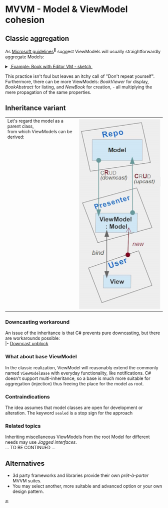 # MVVM - Model & ViewModel cohesion

## Classic aggregation

As [Microsoft guidelines](https://docs.microsoft.com/en-us/archive/msdn-magazine/2009/february/patterns-wpf-apps-with-the-model-view-viewmodel-design-pattern)<sup>🔗</sup> suggest ViewModels will usually straightforwardly aggregate Models:

<details>
<summary><ins>&nbsp;Example: Book with Editor VM - sketch&nbsp;</ins></summary>
&nbsp;

```csharp
  namespace Models;
  class Book
  {
      uint required Isbn { get; init; }
      string Title { get; set; }
      // ........................................
  }
```
```csharp
  namespace ViewModels;
  class BookEditor : ViewModelBase
  {
     private Models.Book _model = // ... anyhow supplied or injected
     
     string Isbn => string.Format(ISBN_GROUP, _model.Isbn), // fictitious format provider;
  
     string Title {
        get => _model.Title;
        set { _model.Title = value; OnPropertyChanged(); }
     }
    // ........................................
  }
  ```
</details>

This practice isn't foul but leaves an itchy call of "Don't repeat yourself". 
Furthermore, there can be more ViewModels: *BookViewer* for display, *BookAbstract* for listing, and *NewBook* for creation, - all multiplying the mere propagation of the same properties.

## Inheritance variant

<table>
 <tr valign="top">
    <td>
      Let's regard the model as a parent class, <br/>from which ViewModels can be derived:
    </td>
   <td>
     <picture><img alt="VModel cohesion diagram" src="../../../_rsc/img/MVP_vm-model-cohesion.jpg"></picture>
   </td>
</tr>
</table>

### Downcasting workaround

An issue of the inheritance is that C# prevents pure downcasting, but there are workarounds possible:\
|- [Downcast unblock](../../../techniques/README+/cs-unblock_downcast.md)

### What about base ViewModel

In the classic realization, ViewModel will reasonably extend the commonly named `ViewModelBase` with everyday functionality, like notifications. 
C# doesn't support multi-inheritance, so a base is much more suitable for aggregation (injection) thus freeing the place for the model as root. 

### Contraindications

The idea assumes that model classes are open for development or alteration. The keyword `sealed` is a stop sign for the approach

### Related topics

Inheriting miscellaneous ViewModels from the root Model for different needs may use _Jagged interfaces_.\
... TO BE CONTINUED ...

## Alternatives

+ 3d party frameworks and libraries provide their own _prêt-à-porter_ MVVM suites. 
+ You may select another, more suitable and advanced option or your own design pattern.

🔚
